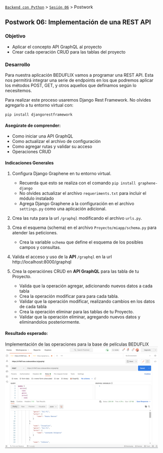 [`Backend con Python`](../../Readme.md) > [`Sesión 06`](../Readme.md) > Postwork
## Postwork 06: Implementación de una REST API

### Objetivo
- Aplicar el concepto API GraphQL al proyecto
- Crear cada operación CRUD para las tablas del proyecto


### Desarrollo

Para nuestra aplicación BEDUFLIX vamos a programar una REST API. Esta nos permitirá integrar una serie de endpoints en los que podremos aplicar los métodos POST, GET, y otros aquellos que definamos según lo necesitemos.

Para realizar este proceso usaremos Django Rest Framework. No olvides agregarlo a tu entorno virtual con:

```console
pip install djangorestframework
```

#### Asegúrate de comprender:

- Como iniciar una API GraphQL
- Como actualizar el archivo de configuración
- Como agregar rutas y validar su acceso
- Operaciones CRUD



#### Indicaciones Generales
1. Configura Django Graphene en tu entorno virtual.
   - Recuerda que esto se realiza con el comando `pip install graphene-django`
   - No olvides actualizar el archivo `requeriments.txt` para incluir el módulo instalado
   - Agrega Django Graphene a la configuración en el archivo `settings.py` como una aplicación adicional.

1. Crea las ruta para la url `/graphql` modificando el archivo `urls.py`.

1. Crea el esquema (schema) en el archivo `Proyecto/miapp/schema.py` para atender las peticiones.
   - Crea la variable `schema` que define el esquema de los posibles campos y consultas.

1. Valida el acceso y uso de la __API__ `/graphql` en la url http://localhost:8000/graphql

1. Crea la operaciónes CRUD en __API GraphQL__ para las tabla de tu Proyecto.
   - Valida que la operación agregar, adicionando nuevos datos a cada tabla
   - Crea la operación modificar para para cada tabla.
   - Validar que la operación modificar, realizando cambios en los datos de cada tabla
   - Crea la operación eliminar para las tablas de tu Proyecto.
   - Validar que la operación eliminar, agregando nuevos datos y eliminandolos posteriormente.

#### Resultado esperado:
Implementación de las operaciones para la base de películas BEDUFLIX
![](movies.png)